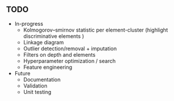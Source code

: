 
## TODO 

+ In-progress
    + Kolmogorov–smirnov statistic per element-cluster (highlight discriminative elements )
    + Linkage diagram
    + Outlier detection/removal + imputation 
    + Filters on depth and elements 
    + Hyperparameter optimization / search
    + Feature engineering
+ Future
    + Documentation
    + Validation
    + Unit testing 